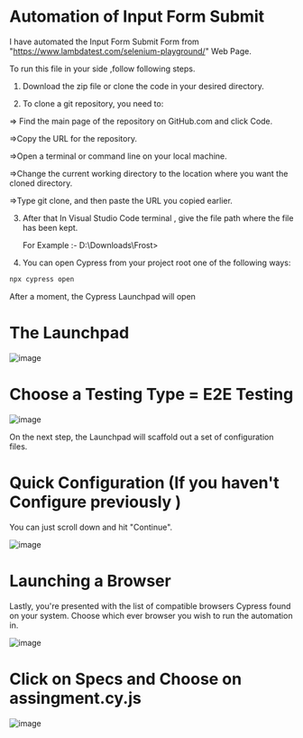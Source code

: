# Automation of Input Form Submit

I have automated the Input Form Submit Form from "https://www.lambdatest.com/selenium-playground/"   Web Page.

To run this file in your side ,follow following steps.

1) Download the zip file or clone the code in your desired directory.
   
3) To clone a git repository, you need to:
   
=> Find the main page of the repository on GitHub.com and click Code.

=>Copy the URL for the repository.

=>Open a terminal or command line on your local machine.

=>Change the current working directory to the location where you want the cloned directory.

=>Type git clone, and then paste the URL you copied earlier.

3) After that In Visual Studio Code terminal , give the file path where the file has been kept.

    For Example :- D:\Downloads\Frost> 

4) You can open Cypress from your project root one of the following ways:

```bash
npx cypress open
```
  After a moment, the Cypress Launchpad will open

# The Launchpad

![image](https://github.com/BinaMaharjan1/Frost/assets/155346424/e723901f-11b4-4857-9a85-f78a6c977c48)

# Choose a Testing Type = E2E Testing

![image](https://github.com/BinaMaharjan1/Frost/assets/155346424/b73598fd-af85-4e00-b4fb-34ccfe4ce542)


On the next step, the Launchpad will scaffold out a set of configuration files.


# Quick Configuration (If you haven't Configure previously )

You can just scroll down and hit "Continue".

![image](https://github.com/BinaMaharjan1/Frost/assets/155346424/a7a20b6b-c430-47eb-8e7a-af1e0f2fd0ff)


# Launching a Browser

Lastly, you're presented with the list of compatible browsers Cypress found on your system. Choose which ever browser you wish to run the automation in.

![image](https://github.com/BinaMaharjan1/Frost/assets/155346424/c2a7573e-bba6-4179-a398-43c04521d0cb)

# Click on Specs and Choose on assingment.cy.js

![image](https://github.com/BinaMaharjan1/Frost/assets/155346424/24aa22a0-52d0-4349-b535-179cf09a0049)









 
